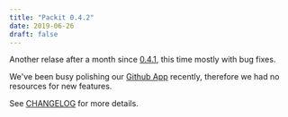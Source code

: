 ```yaml
---
title: "Packit 0.4.2"
date: 2019-06-26
draft: false
---
```


Another relase after a month since [0.4.1](https://packit.dev/posts/packit-041/), this time mostly with bug fixes.

<!--more-->

We've been busy polishing our [Github App](https://packit.dev/packit-as-a-service/) recently, therefore we had no resources for new features.

See [CHANGELOG](https://github.com/packit-service/packit/blob/master/CHANGELOG.md#042) for more details.
